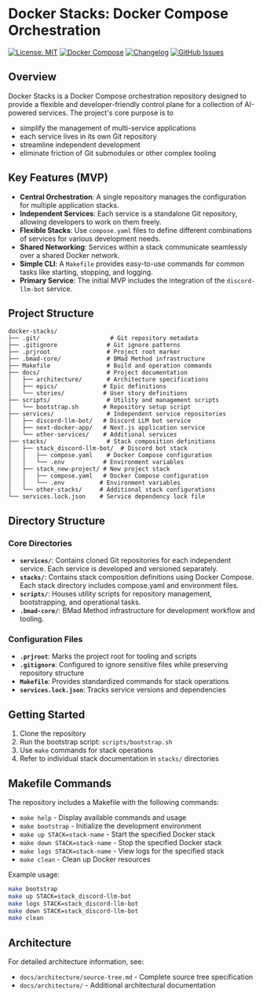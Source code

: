 # Docker Stacks: Docker Compose Orchestration

[![License: MIT](https://img.shields.io/badge/License-MIT-yellow.svg)](https://opensource.org/licenses/MIT)
[![Docker Compose](https://img.shields.io/badge/docker%20compose-2496ED?style=flat&logo=docker&logoColor=white)](https://docs.docker.com/compose/)
[![Changelog](https://img.shields.io/badge/changelog-v0.1.1-blue)](./CHANGELOG)
[![GitHub Issues](https://img.shields.io/github/issues/0xsalt/docker-stacks)](https://github.com/0xsalt/docker-stacks/issues)

## Overview

Docker Stacks is a Docker Compose orchestration repository designed to provide a flexible and developer-friendly control plane for a collection of AI-powered services. The project's core purpose is to 
  * simplify the management of multi-service applications
  * each service lives in its own Git repository
  * streamline independent development
  * eliminate friction of Git submodules or other complex tooling

## Key Features (MVP)

  * **Central Orchestration**: A single repository manages the configuration for multiple application stacks.
  * **Independent Services**: Each service is a standalone Git repository, allowing developers to work on them freely.
  * **Flexible Stacks**: Use `compose.yaml` files to define different combinations of services for various development needs.
  * **Shared Networking**: Services within a stack communicate seamlessly over a shared Docker network.
  * **Simple CLI**: A `Makefile` provides easy-to-use commands for common tasks like starting, stopping, and logging.
  * **Primary Service**: The initial MVP includes the integration of the `discord-llm-bot` service.

## Project Structure

```
docker-stacks/
├── .git/                    # Git repository metadata
├── .gitignore              # Git ignore patterns
├── .prjroot                # Project root marker
├── .bmad-core/             # BMad Method infrastructure
├── Makefile                # Build and operation commands
├── docs/                   # Project documentation
│   ├── architecture/       # Architecture specifications
│   ├── epics/             # Epic definitions
│   └── stories/           # User story definitions
├── scripts/                # Utility and management scripts
│   └── bootstrap.sh       # Repository setup script
├── services/               # Independent service repositories
│   ├── discord-llm-bot/   # Discord LLM bot service
│   ├── next-docker-app/   # Next.js application service
│   └── other-services/    # Additional services
├── stacks/                 # Stack composition definitions
│   ├── stack_discord-llm-bot/  # Discord bot stack
│   │   ├── compose.yaml    # Docker Compose configuration
│   │   └── .env           # Environment variables
│   ├── stack_new-project/ # New project stack
│   │   ├── compose.yaml   # Docker Compose configuration
│   │   └── .env          # Environment variables
│   └── other-stacks/     # Additional stack configurations
└── services.lock.json    # Service dependency lock file
```

## Directory Structure

### Core Directories

- **`services/`**: Contains cloned Git repositories for each independent service. Each service is developed and versioned separately.
- **`stacks/`**: Contains stack composition definitions using Docker Compose. Each stack directory includes compose.yaml and environment files.
- **`scripts/`**: Houses utility scripts for repository management, bootstrapping, and operational tasks.
- **`.bmad-core/`**: BMad Method infrastructure for development workflow and tooling.

### Configuration Files

- **`.prjroot`**: Marks the project root for tooling and scripts
- **`.gitignore`**: Configured to ignore sensitive files while preserving repository structure
- **`Makefile`**: Provides standardized commands for stack operations
- **`services.lock.json`**: Tracks service versions and dependencies

## Getting Started

1. Clone the repository
2. Run the bootstrap script: `scripts/bootstrap.sh`
3. Use `make` commands for stack operations
4. Refer to individual stack documentation in `stacks/` directories

## Makefile Commands

The repository includes a Makefile with the following commands:

- `make help` - Display available commands and usage
- `make bootstrap` - Initialize the development environment
- `make up STACK=stack-name` - Start the specified Docker stack
- `make down STACK=stack-name` - Stop the specified Docker stack
- `make logs STACK=stack-name` - View logs for the specified stack
- `make clean` - Clean up Docker resources

Example usage:

```bash
make bootstrap
make up STACK=stack_discord-llm-bot
make logs STACK=stack_discord-llm-bot
make down STACK=stack_discord-llm-bot
make clean
```

## Architecture

For detailed architecture information, see:
- `docs/architecture/source-tree.md` - Complete source tree specification
- `docs/architecture/` - Additional architectural documentation
